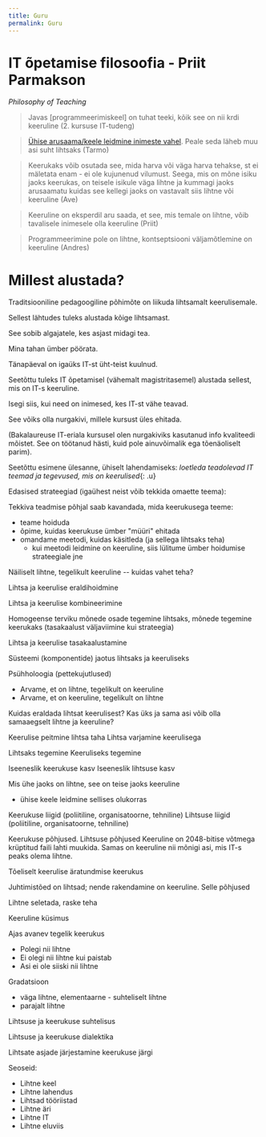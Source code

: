 ```yaml
---
title: Guru
permalink: Guru
---
```



# IT õpetamise filosoofia - Priit Parmakson

_Philosophy of Teaching_

> Javas [programmeerimiskeel] on tuhat teeki, kõik see on nii krdi keeruline (2. kursuse IT-tudeng)

> [Ühise arusaama/keele leidmine inimeste vahel](https://s-media-cache-ak0.pinimg.com/564x/3c/e1/ab/3ce1ab27eb74e6769e6436a6fe32f933.jpg). Peale seda läheb muu asi suht lihtsaks (Tarmo)

> Keerukaks võib osutada see, mida harva või väga harva tehakse, st ei mäletata enam - ei ole kujunenud vilumust.
Seega, mis on mõne isiku jaoks keerukas, on teisele isikule väga lihtne ja kummagi jaoks arusaamatu kuidas see kellegi jaoks on vastavalt siis lihtne või keeruline (Ave)

> Keeruline on eksperdil aru saada, et see, mis temale on lihtne, võib tavalisele inimesele olla keeruline (Priit)

> Programmeerimine pole on lihtne, kontseptsiooni väljamõtlemine on keeruline (Andres)

# Millest alustada?

Traditsiooniline pedagoogiline põhimõte on liikuda lihtsamalt keerulisemale.

Sellest lähtudes tuleks alustada kõige lihtsamast.

See sobib algajatele, kes asjast midagi tea.

Mina tahan ümber pöörata. 

Tänapäeval on igaüks IT-st üht-teist kuulnud.

Seetõttu tuleks IT õpetamisel (vähemalt magistritasemel) alustada sellest, mis on IT-s keeruline.

Isegi siis, kui need on inimesed, kes IT-st vähe teavad.

See võiks olla nurgakivi, millele kursust üles ehitada.

(Bakalaureuse IT-eriala kursusel olen nurgakiviks kasutanud info kvaliteedi mõistet. See on töötanud hästi, kuid pole ainuvõimalik ega tõenäoliselt parim).

Seetõttu esimene ülesanne, ühiselt lahendamiseks: *loetleda teadolevad IT teemad ja tegevused, mis on keerulised*{: .u}

Edasised strateegiad (igaühest neist võib tekkida omaette teema):

Tekkiva teadmise põhjal saab kavandada, mida keerukusega teeme:

- teame hoiduda
- õpime, kuidas keerukuse ümber "müüri" ehitada
- omandame meetodi, kuidas käsitleda (ja sellega lihtsaks teha)
  - kui meetodi leidmine on keeruline, siis lülitume ümber hoidumise strateegiale
jne

Näiliselt lihtne, tegelikult keeruline -- kuidas vahet teha?

Lihtsa ja keerulise eraldihoidmine

Lihtsa ja keerulise kombineerimine

Homogeense terviku mõnede osade tegemine lihtsaks, mõnede tegemine keerukaks (tasakaalust väljaviimine kui strateegia)

Lihtsa ja keerulise tasakaalustamine

Süsteemi (komponentide) jaotus lihtsaks ja keeruliseks

Psühholoogia (pettekujutlused)
- Arvame, et on lihtne, tegelikult on keeruline
- Arvame, et on keeruline, tegelikult on lihtne

Kuidas eraldada lihtsat keerulisest?
Kas üks ja sama asi võib olla samaaegselt lihtne ja keeruline?

Keerulise peitmine lihtsa taha
Lihtsa varjamine keerulisega

Lihtsaks tegemine
Keeruliseks tegemine

Iseeneslik keerukuse kasv
Iseeneslik lihtsuse kasv

Mis ühe jaoks on lihtne, see on teise jaoks keeruline
- ühise keele leidmine sellises olukorras

Keerukuse liigid (poliitiline, organisatoorne, tehniline)
Lihtsuse liigid (poliitiline, organisatoorne, tehniline)

Keerukuse põhjused. Lihtsuse põhjused
Keeruline on 2048-bitise võtmega krüptitud faili lahti muukida. Samas on keeruline nii mõnigi asi, mis IT-s peaks olema lihtne.

Tõeliselt keerulise äratundmise keerukus

Juhtimistõed on lihtsad; nende rakendamine on keeruline. Selle põhjused

Lihtne seletada, raske teha

Keeruline küsimus

Ajas avanev tegelik keerukus
- Polegi nii lihtne
- Ei olegi nii lihtne kui paistab
- Asi ei ole siiski nii lihtne

Gradatsioon
- väga lihtne, elementaarne - suhteliselt lihtne
- parajalt lihtne

Lihtsuse ja keerukuse suhtelisus

Lihtsuse ja keerukuse dialektika

Lihtsate asjade järjestamine keerukuse järgi

Seoseid:

- Lihtne keel
- Lihtne lahendus
- Lihtsad tööriistad
- Lihtne äri
- Lihtne IT
- Lihtne eluviis


